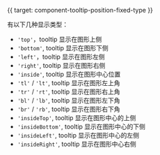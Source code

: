 {{ target: component-tooltip-position-fixed-type }}

有以下几种显示类型：

- `'top'`，tooltip 显示在图形上侧
- `'bottom'`, tooltip 显示在图形下侧
- `'left'`，tooltip 显示在图形左侧
- `'right'`, tooltip 显示在图形右侧
- `'inside'`, tooltip 显示在图形中心位置
- `'tl'` / `'lt'`, tooltip 显示在图形左上角
- `'tr'` / `'rt'`, tooltip 显示在图形右上角
- `'bl'` / `'lb'`, tooltip 显示在图形左下角
- `'br'` / `'rb'`, tooltip 显示在图形右下角
- `'insideTop'`, tooltip 显示在图形中心的上侧
- `'insideBottom'`, tooltip 显示在图形中心的下侧
- `'insideLeft'`, tooltip 显示在图形中心的左侧
- `'insideRight'`, tooltip 显示在图形中心右侧
